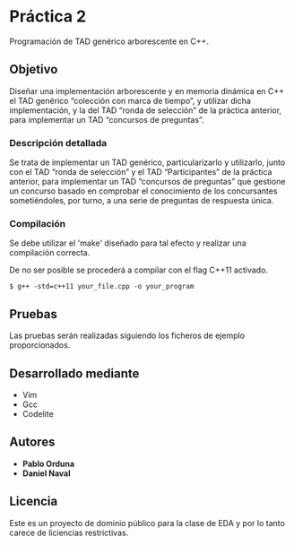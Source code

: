 # Práctica 2

Programación de TAD genérico arborescente en C++.

## Objetivo

Diseñar una implementación arborescente y en memoria dinámica en C++ el TAD genérico “colección con marca de tiempo”,
y utilizar dicha implementación, y la del TAD “ronda de selección” de la práctica anterior, para implementar un TAD
“concursos de preguntas”.

### Descripción detallada

Se trata de implementar un TAD genérico, particularizarlo y utilizarlo, junto con el TAD “ronda de selección” y el TAD
“Participantes” de la práctica anterior, para implementar un TAD “concursos de preguntas” que gestione un concurso basado
en comprobar el conocimiento de los concursantes sometiéndoles, por turno, a una serie de preguntas de respuesta única.

### Compilación

Se debe utilizar el 'make' diseñado para tal efecto y realizar una compilación correcta.

De no ser posible se procederá a compilar con el flag C++11 activado.

```
$ g++ -std=c++11 your_file.cpp -o your_program
```

## Pruebas

Las pruebas serán realizadas siguiendo los ficheros de ejemplo proporcionados.


## Desarrollado mediante

* Vim
* Gcc
* Codelite

## Autores

* **Pablo Orduna**
* **Daniel Naval**

## Licencia

Este es un proyecto de dominio público para la clase de EDA y por lo tanto carece de liciencias restrictivas. 
